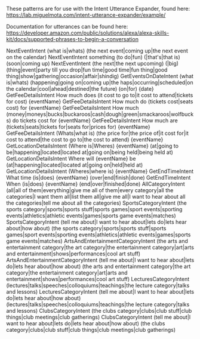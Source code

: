 These patterns are for use with the Intent Utterance Expander, found here:
https://lab.miguelmota.com/intent-utterance-expander/example/

Documentation for utterances can be found here:
https://developer.amazon.com/public/solutions/alexa/alexa-skills-kit/docs/supported-phrases-to-begin-a-conversation

NextEventIntent (what is|whats) (the next event|coming up|the next event on the calendar)
NextEventIntent something (to do|fun) (|that's|that is) (soon|coming up)
NextEventIntent (the next|the next upcoming) (|big) (thing|event|party till you drop|fun time|good time|fun thing|good thing|show|gathering|occasion|affair|shindig)
GetEventsOnDateIntent (what is|whats) (happening|going on|coming up|the haps|occurring|scheduled|on the calendar|cool|ahead|destined|the future) (on|for) {date}
GetFeeDetailsIntent How much does (it cost to go to|it cost to attend|tickets for cost) {eventName}
GetFeeDetailsIntent How much do (tickets cost|seats cost) for {eventName}
GetFeeDetailsIntent How much (money|moneys|bucks|buckaroos|cash|dough|green|smackaroos|wolfbucks) do tickets cost for {eventName}
GetFeeDetailsIntent How much are (tickets|seats|tickets for|seats for|prices for) {eventName}
GetFeeDetailsIntent (Whats|what is) (the price for|the price of|it cost for|it cost to attend|the cost to go to|the cost to attend) {eventName}
GetLocationDetailsIntent (Where is|Wheres) {eventName} (at|going to be|happening|located|located at|going on|being held|being held at)
GetLocationDetailsIntent Where will {eventName} be (at|happening|located|located at|going on|held|held at)
GetLocationDetailsIntent (Wheres|where is) {eventName}
GetEndTimeIntent What time (is|does) {eventName} (over|end|finish|done)
GetEndTimeIntent When (is|does) {eventName} (end|over|finished|done)
AllCategoryIntent (all|all of them|everything|give me all of them|every category|all the categories|I want them all|list them all|give me all|I want to hear about all the categories|tell me about all the categories)
SportsCategoryIntent (the sports category|sports|sports stuff|sports games|sport events|sporting events|athletics|athletic events|games|sports game events|matches)
SportsCategoryIntent (tell me about|I want to hear about|lets do|lets hear about|how about) (the sports category|sports|sports stuff|sports games|sport events|sporting events|athletics|athletic events|games|sports game events|matches)
ArtsAndEntertainmentCategoryIntent (the arts and entertainment category|the art category|the entertainment category|art|arts and entertainment|shows|performances|cool art stuff)
ArtsAndEntertainmentCategoryIntent (tell me about|I want to hear about|lets do|lets hear about|how about) (the arts and entertainment category|the art category|the entertainment category|art|arts and entertainment|shows|performances|cool art stuff)
LecturesCategoryIntent (lectures|talks|speeches|colloquiums|teachings|the lecture category|talks and lessons)
LecturesCategoryIntent (tell me about|I want to hear about|lets do|lets hear about|how about) (lectures|talks|speeches|colloquiums|teachings|the lecture category|talks and lessons)
ClubsCategoryIntent (the clubs category|clubs|club stuff|club things|club meetings|club gatherings)
ClubsCategoryIntent (tell me about|I want to hear about|lets do|lets hear about|how about) (the clubs category|clubs|club stuff|club things|club meetings|club gatherings)
